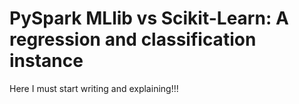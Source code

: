 # PySpark MLlib vs Scikit-Learn: A regression and classification instance

Here I must start writing and explaining!!!
